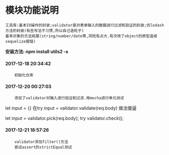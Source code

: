 # 模块功能说明
```
工具库:基本IO操作的封装;validator是对表单输入的数据进行过滤和验证的封装;仿lodash方法的封装(有些写法不习惯,所以自己造轮子)
基本对象的方法拓展(string/number/date等,风险有点大.有次改了object的原型造成sequelize报错)
```
**安装方法: npm install utils2 -s**
#### 2017-12-18 20:34:42
```
    初始化仓库
```
#### 2017-12-20 00:27:03
```
    添加了validator对输入进行验证和过滤.用mocha进行单元测试
```
let input = {} 在try input = validator.validate(req.body) 做法傻逼

let input = validator.pick(req.body); try validator.check();
#### 2017-12-21 18:57:26
```
    validator添加filter()方法
    尝试assert的strictEqual测试
```